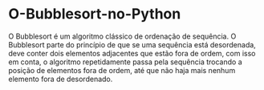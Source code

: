 # O-Bubblesort-no-Python
O Bubblesort é um algoritmo clássico de ordenação de sequência. O Bubblesort parte do princípio de que se uma sequência está desordenada, deve conter dois elementos adjacentes que estão fora de ordem, com isso em conta, o algoritmo repetidamente passa pela sequência trocando a posição de elementos fora de ordem, até que não haja mais nenhum elemento fora de desordenado.
